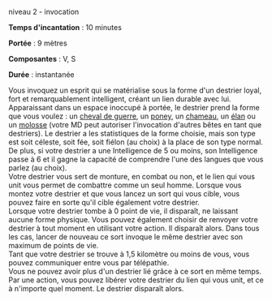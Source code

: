 niveau 2 - invocation

**Temps d'incantation** : 10 minutes

**Portée** : 9 mètres

**Composantes** : V, S

**Durée** : instantanée

Vous invoquez un esprit qui se matérialise sous la forme d'un destrier loyal, fort et remarquablement intelligent, créant un lien durable avec lui. Apparaissant dans un espace inoccupé à portée, le destrier prend la forme que vous voulez : un [cheval de guerre](https://www.aidedd.org/dnd/monstres.php?vf=cheval-de-guerre), un [poney](https://www.aidedd.org/dnd/monstres.php?vf=poney), un [chameau](https://www.aidedd.org/dnd/monstres.php?vf=chameau), un [élan](https://www.aidedd.org/dnd/monstres.php?vf=elan) ou un [molosse](https://www.aidedd.org/dnd/monstres.php?vf=molosse) (votre MD peut autoriser l'invocation d'autres bêtes en tant que destriers). Le destrier a les statistiques de la forme choisie, mais son type est soit céleste, soit fée, soit fiélon (au choix) à la place de son type normal. De plus, si votre destrier a une Intelligence de 5 ou moins, son Intelligence passe à 6 et il gagne la capacité de comprendre l'une des langues que vous parlez (au choix).  
Votre destrier vous sert de monture, en combat ou non, et le lien qui vous unit vous permet de combattre comme un seul homme. Lorsque vous montez votre destrier et que vous lancez un sort qui vous cible, vous pouvez faire en sorte qu'il cible également votre destrier.  
Lorsque votre destrier tombe à 0 point de vie, il disparaît, ne laissant aucune forme physique. Vous pouvez également choisir de renvoyer votre destrier à tout moment en utilisant votre action. Il disparaît alors. Dans tous les cas, lancer de nouveau ce sort invoque le même destrier avec son maximum de points de vie.  
Tant que votre destrier se trouve à 1,5 kilomètre ou moins de vous, vous pouvez communiquer entre vous par télépathie.  
Vous ne pouvez avoir plus d'un destrier lié grâce à ce sort en même temps. Par une action, vous pouvez libérer votre destrier du lien qui vous unit, et ce à n'importe quel moment. Le destrier disparaît alors.